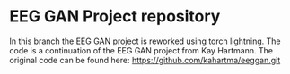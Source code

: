 # EEG GAN Project repository
In this branch the EEG GAN project is reworked using torch lightning. The code is a continuation of the EEG GAN project from Kay Hartmann.
The original code can be found here: https://github.com/kahartma/eeggan.git